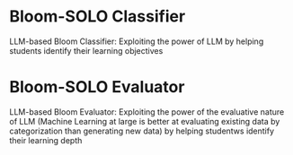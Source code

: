 # Bloom-SOLO Classifier
LLM-based Bloom Classifier: Exploiting the power of LLM by helping students identify their learning objectives
# Bloom-SOLO Evaluator
LLM-based Bloom Evaluator: Exploiting the power of the evaluative nature of LLM (Machine Learning at large is better at evaluating existing data by categorization than generating new data) by helping studentws identify their learning depth 
